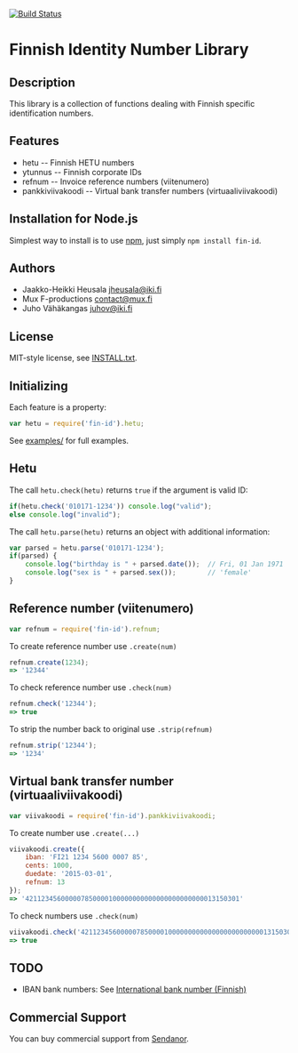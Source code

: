 [![Build Status](https://secure.travis-ci.org/sendanor/node-fin-id.png?branch=master)](http://travis-ci.org/sendanor/node-fin-id)

Finnish Identity Number Library
===============================

Description
-----------

This library is a collection of functions dealing with Finnish specific 
identification numbers.

Features
--------

* hetu -- Finnish HETU numbers
* ytunnus -- Finnish corporate IDs
* refnum -- Invoice reference numbers (viitenumero)
* pankkiviivakoodi -- Virtual bank transfer numbers (virtuaaliviivakoodi)

Installation for Node.js
------------------------

Simplest way to install is to use [npm](http://npmjs.org/), just simply `npm install fin-id`.

Authors
-------

* Jaakko-Heikki Heusala <jheusala@iki.fi>
* Mux F-productions  <contact@mux.fi>
* Juho Vähäkangas <juhov@iki.fi>

License
-------

MIT-style license, see [INSTALL.txt](http://github.com/jheusala/node-fin-id/blob/master/LICENSE.txt).

Initializing
------------

Each feature is a property:

```javascript
var hetu = require('fin-id').hetu;
```

See [examples/](http://github.com/jheusala/node-fin-id/tree/master/examples) for full examples.

Hetu
----

The call `hetu.check(hetu)` returns `true` if the argument is valid ID:

```javascript
if(hetu.check('010171-1234')) console.log("valid");
else console.log("invalid");
```

The call `hetu.parse(hetu)` returns an object with additional information:

```javascript
var parsed = hetu.parse('010171-1234');
if(parsed) {
	console.log("birthday is " + parsed.date());  // Fri, 01 Jan 1971
	console.log("sex is " + parsed.sex());        // 'female'
}
```

Reference number (viitenumero)
------------------------------

```javascript
var refnum = require('fin-id').refnum;
```

To create reference number use `.create(num)`

```javascript
refnum.create(1234);
=> '12344'
```

To check reference number use `.check(num)`

```javascript
refnum.check('12344');
=> true
```

To strip the number back to original use `.strip(refnum)`

```javascript
refnum.strip('12344');
=> '1234'
```

Virtual bank transfer number (virtuaaliviivakoodi)
--------------------------------------------------

```javascript
var viivakoodi = require('fin-id').pankkiviivakoodi;
```

To create number use `.create(...)`

```javascript
viivakoodi.create({
	iban: 'FI21 1234 5600 0007 85',
	cents: 1000,
	duedate: '2015-03-01',
	refnum: 13
});
=> '421123456000007850000100000000000000000000000013150301'
```

To check numbers use `.check(num)`

```javascript
viivakoodi.check('421123456000007850000100000000000000000000000013150301');
=> true
```

TODO
----

* IBAN bank numbers: See [International bank number (Finnish)](http://tarkistusmerkit.teppovuori.fi/tarkmerk.htm#iban)

Commercial Support
------------------

You can buy commercial support from [Sendanor](http://sendanor.com/software).
